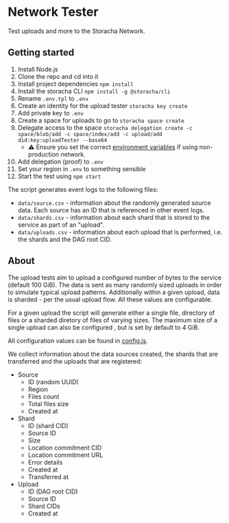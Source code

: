 # Network Tester

Test uploads and more to the Storacha Network.

## Getting started

1. Install Node.js
2. Clone the repo and cd into it
3. Install project dependencies `npm install`
4. Install the storacha CLI `npm install -g @storacha/cli`
5. Rename `.env.tpl` to `.env`
6. Create an identity for the upload tester `storacha key create`
7. Add private key to `.env`
8. Create a space for uploads to go to `storacha space create`
9. Delegate access to the space `storacha delegation create -c space/blob/add -c space/index/add -c upload/add did:key:uploadTester --base64`
    * ⚠️ Ensure you set the correct [environment variables](https://gist.github.com/alanshaw/3c27e67bd9136c789e90950e3fc67644) if using non-production network.
10. Add delegation (proof) to `.env`
11. Set your region in `.env` to something sensible
12. Start the test using `npm start`

The script generates event logs to the following files:

* `data/source.csv` - information about the randomly generated source data. Each source has an ID that is referenced in other event logs.
* `data/shards.csv` - information about each shard that is stored to the service as part of an "upload".
* `data/uploads.csv` - information about each upload that is performed, i.e. the shards and the DAG root CID.

## About

The upload tests aim to upload a configured number of bytes to the service (default 100 GiB). The data is sent as many randomly sized uploads in order to simulate typical upload patterns. Additionally within a given upload, data is sharded - per the usual upload flow. All these values are configurable.

For a given upload the script will generate either a single file, directory of files or a sharded diretory of files of varying sizes. The maximum size of a single upload can also be configured , but is set by default to 4 GiB.

All configuration values can be found in [config.js](./src/config.js).

We collect information about the data sources created, the shards that are transferred and the uploads that are registered:

* Source
    * ID (random UUID)
    * Region
    * Files count
    * Total files size
    * Created at
* Shard
    * ID (shard CID)
    * Source ID
    * Size
    * Location commitment CID
    * Location commitment URL
    * Error details
    * Created at
    * Transferred at
* Upload
    * ID (DAG root CID)
    * Source ID
    * Shard CIDs
    * Created at
